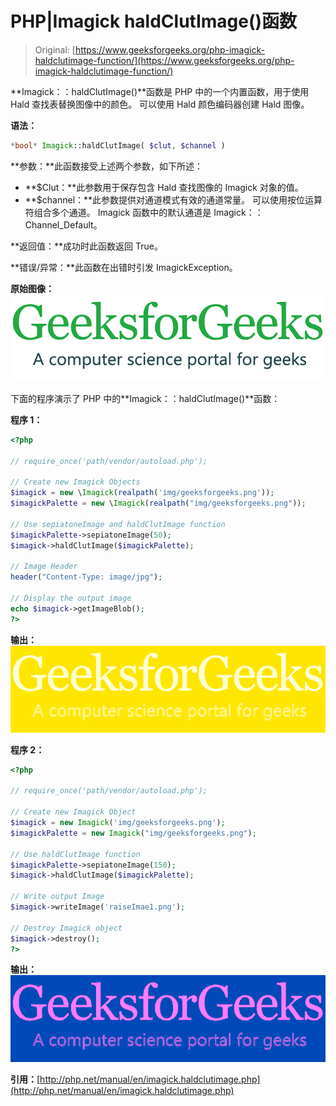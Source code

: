 # PHP|Imagick haldClutImage()函数

> Original: [https://www.geeksforgeeks.org/php-imagick-haldclutimage-function/](https://www.geeksforgeeks.org/php-imagick-haldclutimage-function/)

**Imagick：：haldClutImage()**函数是 PHP 中的一个内置函数，用于使用 Hald 查找表替换图像中的颜色。 可以使用 Hald 颜色编码器创建 Hald 图像。

**语法：**

```php
*bool* Imagick::haldClutImage( $clut, $channel )
```

**参数：**此函数接受上述两个参数，如下所述：

*   **$Clut：**此参数用于保存包含 Hald 查找图像的 Imagick 对象的值。
*   **$channel：**此参数提供对通道模式有效的通道常量。 可以使用按位运算符组合多个通道。 Imagick 函数中的默认通道是 Imagick：：Channel_Default。

**返回值：**成功时此函数返回 True。

**错误/异常：**此函数在出错时引发 ImagickException。

**原始图像：**
![](img/0503f4823e8dcbdfa50ab25f59045d2a.png)

下面的程序演示了 PHP 中的**Imagick：：haldClutImage()**函数：

**程序 1：**

```php
<?php 

// require_once('path/vendor/autoload.php'); 

// Create new Imagick Objects
$imagick = new \Imagick(realpath('img/geeksforgeeks.png'));
$imagickPalette = new \Imagick(realpath("img/geeksforgeeks.png"));

// Use sepiatoneImage and haldClutImage function
$imagickPalette->sepiatoneImage(50);
$imagick->haldClutImage($imagickPalette);

// Image Header
header("Content-Type: image/jpg");

// Display the output image
echo $imagick->getImageBlob();
?>
```

**输出：**
![](img/9ea762ff8fa001a3afe837f585929de2.png)

**程序 2：**

```php
<?php 

// require_once('path/vendor/autoload.php');

// Create new Imagick Object
$imagick = new Imagick('img/geeksforgeeks.png');
$imagickPalette = new Imagick("img/geeksforgeeks.png");

// Use haldClutImage function
$imagickPalette->sepiatoneImage(150);
$imagick->haldClutImage($imagickPalette);

// Write output Image
$imagick->writeImage('raiseImae1.png');

// Destroy Imagick object
$imagick->destroy();
?>
```

**输出：**
![haldClutImage](img/2cb1d6ba8a544cf948a3c0387397728d.png)

**引用：**[http://php.net/manual/en/imagick.haldclutimage.php](http://php.net/manual/en/imagick.haldclutimage.php)